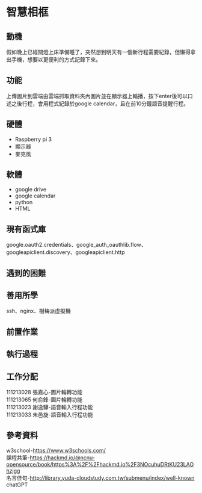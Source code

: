 # 智慧相框

## 動機

假如晚上已經關燈上床準備睡了，突然想到明天有一個新行程需要紀錄，但懶得拿出手機，想要以更便利的方式記錄下來。

## 功能

上傳圖片到雲端由雲端抓取資料夾內圖片並在顯示器上輪播，按下enter後可以口述之後行程，會用程式紀錄於google calendar，且在前10分鐘語音提醒行程。

## 硬體

<!-- e.g., How many Raspberry Pi? How much you spent on these resources? -->
* Raspberry pi 3
* 顯示器  
* 麥克風  

## 軟體

* google  drive  
* google calendar  
* python  
* HTML  

## 現有函式庫

<!-- Which libraries do you use while you implement the project -->
google.oauth2.credentials、google_auth_oauthlib.flow、googleapiclient.discovery、googleapiclient.http

## 遇到的困難

<!-- What kind of problems you encounter, and how did you resolve the issue? -->

## 善用所學

<!-- What kind of knowledge did you use on this project? -->
ssh、nginx、樹梅派虛擬機

## 前置作業

<!-- How do the user install with your project? -->

## 執行過程

<!-- How to use your project -->

## 工作分配
111213028 張嘉心-圖片輪轉功能  
111213065 何俞鋒-圖片輪轉功能  
111213023 謝逸驊-語音輸入行程功能  
111213033 朱邑旋-語音輸入行程功能  

## 參考資料
w3school-https://www.w3schools.com/  
課程共筆-https://hackmd.io/@ncnu-opensource/book/https%3A%2F%2Fhackmd.io%2F3NOcuhuDRtKU23LAOhzjgg  
名言佳句-http://library.yuda-cloudstudy.com.tw/submenu/index/well-known  
chatGPT  
